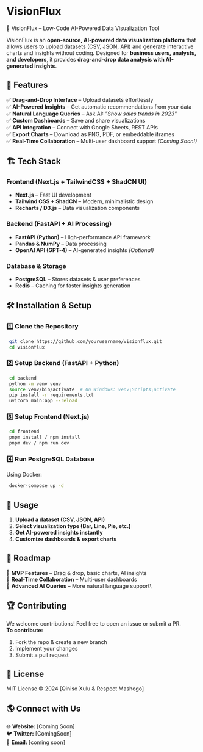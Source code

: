 # VisionFlux

🚀 VisionFlux – Low-Code AI-Powered Data Visualization Tool

VisionFlux is an **open-source, AI-powered data visualization platform** that allows users to upload datasets (CSV, JSON, API) and generate interactive charts and insights without coding. Designed for **business users, analysts, and developers**, it provides **drag-and-drop data analysis with AI-generated insights**.

## 🌟 Features

✅ **Drag-and-Drop Interface** – Upload datasets effortlessly\
✅ **AI-Powered Insights** – Get automatic recommendations from your data\
✅ **Natural Language Queries** – Ask AI: *"Show sales trends in 2023"*\
✅ **Custom Dashboards** – Save and share visualizations\
✅ **API Integration** – Connect with Google Sheets, REST APIs\
✅ **Export Charts** – Download as PNG, PDF, or embeddable iframes\
✅ **Real-Time Collaboration** – Multi-user dashboard support *(Coming Soon!)*

## 🏗️ Tech Stack

### **Frontend (Next.js + TailwindCSS + ShadCN UI)**

- **Next.js** – Fast UI development
- **Tailwind CSS + ShadCN** – Modern, minimalistic design
- **Recharts / D3.js** – Data visualization components

### **Backend (FastAPI + AI Processing)**

- **FastAPI (Python)** – High-performance API framework
- **Pandas & NumPy** – Data processing
- **OpenAI API (GPT-4)** – AI-generated insights *(Optional)*

### **Database & Storage**

- **PostgreSQL** – Stores datasets & user preferences
- **Redis** – Caching for faster insights generation

## 🛠️ Installation & Setup

### **1️⃣ Clone the Repository**

```sh
 git clone https://github.com/yourusername/visionflux.git
 cd visionflux
```

### **2️⃣ Setup Backend (FastAPI + Python)**

```sh
 cd backend
 python -m venv venv
 source venv/bin/activate  # On Windows: venv\Scripts\activate
 pip install -r requirements.txt
 uvicorn main:app --reload
```

### **3️⃣ Setup Frontend (Next.js)**

```sh
 cd frontend
 pnpm install / npm install
 pnpm dev / npm run dev
```

### **4️⃣ Run PostgreSQL Database**

Using Docker:

```sh
 docker-compose up -d
```

## 🚀 Usage

1. **Upload a dataset (CSV, JSON, API)**
2. **Select visualization type (Bar, Line, Pie, etc.)**
3. **Get AI-powered insights instantly**
4. **Customize dashboards & export charts**

## 📌 Roadmap

🔹 **MVP Features** – Drag & drop, basic charts, AI insights\
🔹 **Real-Time Collaboration** – Multi-user dashboards\
🔹 **Advanced AI Queries** – More natural language support\

## 🏆 Contributing

We welcome contributions! Feel free to open an issue or submit a PR.\
**To contribute:**

1. Fork the repo & create a new branch
2. Implement your changes
3. Submit a pull request

## 📜 License

MIT License © 2024 [Qiniso Xulu & Respect Mashego]

## 🌎 Connect with Us

🌐 **Website:** [Coming Soon]\
🐦 **Twitter:** [ComingSoon]\
📧 **Email:** [coming soon]

